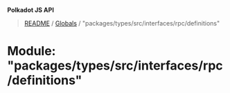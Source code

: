 **Polkadot JS API**

> [README](../README.md) / [Globals](../globals.md) / "packages/types/src/interfaces/rpc/definitions"

# Module: "packages/types/src/interfaces/rpc/definitions"
